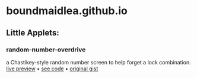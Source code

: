 # boundmaidlea.github.io

## Little Applets:

### random-number-overdrive
a Chastikey-style random number screen to help forget a lock combination. 
[live preview](random-number-overdrive.html) • [see code](https://github.com/boundmaidlea/boundmaidlea.github.io/blob/main/random-number-overdrive.html) • [original gist](https://gist.github.com/boundmaidlea/58809906b00f709a468e94bbc0402e30)
